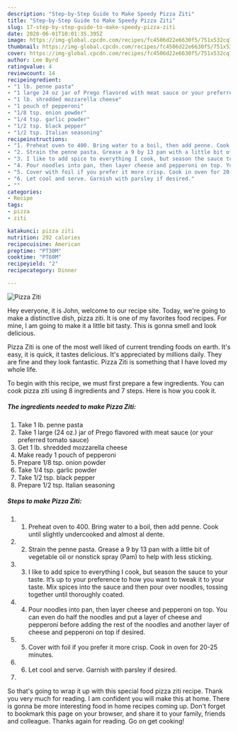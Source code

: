 ```yaml
---
description: "Step-by-Step Guide to Make Speedy Pizza Ziti"
title: "Step-by-Step Guide to Make Speedy Pizza Ziti"
slug: 17-step-by-step-guide-to-make-speedy-pizza-ziti
date: 2020-06-01T10:01:35.395Z
image: https://img-global.cpcdn.com/recipes/fc4506d22e6630f5/751x532cq70/pizza-ziti-recipe-main-photo.jpg
thumbnail: https://img-global.cpcdn.com/recipes/fc4506d22e6630f5/751x532cq70/pizza-ziti-recipe-main-photo.jpg
cover: https://img-global.cpcdn.com/recipes/fc4506d22e6630f5/751x532cq70/pizza-ziti-recipe-main-photo.jpg
author: Lee Byrd
ratingvalue: 4
reviewcount: 14
recipeingredient:
- "1 lb. penne pasta"
- "1 large 24 oz jar of Prego flavored with meat sauce or your preferred tomato sauce"
- "1 lb. shredded mozzarella cheese"
- "1 pouch of pepperoni"
- "1/8 tsp. onion powder"
- "1/4 tsp. garlic powder"
- "1/2 tsp. black pepper"
- "1/2 tsp. Italian seasoning"
recipeinstructions:
- "1. Preheat oven to 400. Bring water to a boil, then add penne. Cook until slightly undercooked and almost al dente."
- "2. Strain the penne pasta. Grease a 9 by 13 pan with a little bit of vegetable oil or nonstick spray (Pam) to help with less sticking."
- "3. I like to add spice to everything I cook, but season the sauce to your taste. It’s up to your preference to how you want to tweak it to your taste. Mix spices into the sauce and then pour over noodles, tossing together until thoroughly coated."
- "4. Pour noodles into pan, then layer cheese and pepperoni on top. You can even do half the noodles and put a layer of cheese and pepperoni before adding the rest of the noodles and another layer of cheese and pepperoni on top if desired."
- "5. Cover with foil if you prefer it more crisp. Cook in oven for 20-25 minutes."
- "6. Let cool and serve. Garnish with parsley if desired."
- ""
categories:
- Recipe
tags:
- pizza
- ziti

katakunci: pizza ziti 
nutrition: 292 calories
recipecuisine: American
preptime: "PT30M"
cooktime: "PT60M"
recipeyield: "2"
recipecategory: Dinner

---
```



![Pizza Ziti](https://img-global.cpcdn.com/recipes/fc4506d22e6630f5/751x532cq70/pizza-ziti-recipe-main-photo.jpg)

Hey everyone, it is John, welcome to our recipe site. Today, we're going to make a distinctive dish, pizza ziti. It is one of my favorites food recipes. For mine, I am going to make it a little bit tasty. This is gonna smell and look delicious.



Pizza Ziti is one of the most well liked of current trending foods on earth. It's easy, it is quick, it tastes delicious. It's appreciated by millions daily. They are fine and they look fantastic. Pizza Ziti is something that I have loved my whole life.


To begin with this recipe, we must first prepare a few ingredients. You can cook pizza ziti using 8 ingredients and 7 steps. Here is how you cook it.

<!--inarticleads1-->

##### The ingredients needed to make Pizza Ziti:

1. Take 1 lb. penne pasta
1. Take 1 large (24 oz.) jar of Prego flavored with meat sauce (or your preferred tomato sauce)
1. Get 1 lb. shredded mozzarella cheese
1. Make ready 1 pouch of pepperoni
1. Prepare 1/8 tsp. onion powder
1. Take 1/4 tsp. garlic powder
1. Take 1/2 tsp. black pepper
1. Prepare 1/2 tsp. Italian seasoning




<!--inarticleads2-->

##### Steps to make Pizza Ziti:

1. 1. Preheat oven to 400. Bring water to a boil, then add penne. Cook until slightly undercooked and almost al dente.
1. 2. Strain the penne pasta. Grease a 9 by 13 pan with a little bit of vegetable oil or nonstick spray (Pam) to help with less sticking.
1. 3. I like to add spice to everything I cook, but season the sauce to your taste. It’s up to your preference to how you want to tweak it to your taste. Mix spices into the sauce and then pour over noodles, tossing together until thoroughly coated.
1. 4. Pour noodles into pan, then layer cheese and pepperoni on top. You can even do half the noodles and put a layer of cheese and pepperoni before adding the rest of the noodles and another layer of cheese and pepperoni on top if desired.
1. 5. Cover with foil if you prefer it more crisp. Cook in oven for 20-25 minutes.
1. 6. Let cool and serve. Garnish with parsley if desired.
1. 




So that's going to wrap it up with this special food pizza ziti recipe. Thank you very much for reading. I am confident you will make this at home. There is gonna be more interesting food in home recipes coming up. Don't forget to bookmark this page on your browser, and share it to your family, friends and colleague. Thanks again for reading. Go on get cooking!
